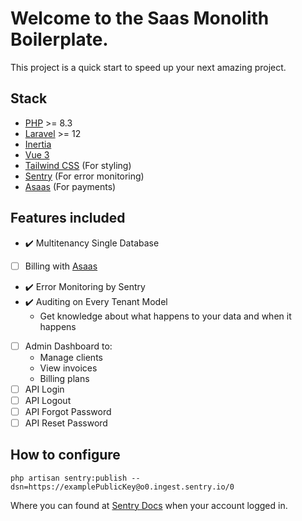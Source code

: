 # Welcome to the Saas Monolith Boilerplate.

This project is a quick start to speed up your next amazing project.

## Stack

- [PHP](https://www.php.net/) >= 8.3
- [Laravel](https://laravel.com/) >= 12
- [Inertia](https://inertiajs.com/)
- [Vue 3](https://vuejs.org/)
- [Tailwind CSS](https://tailwindcss.com/) (For styling)
- [Sentry](https://sentry.io/) (For error monitoring)
- [Asaas](https://www.asaas.com/) (For payments)


## Features included

- :heavy_check_mark: Multitenancy Single Database
- [ ] Billing with [Asaas](https://www.asaas.com/desenvolvedores)
- :heavy_check_mark: Error Monitoring by Sentry
- :heavy_check_mark: Auditing on Every Tenant Model
    - Get knowledge about what happens to your data and when it happens
- [ ] Admin Dashboard to:
    - Manage clients
    - View invoices
    - Billing plans
- [ ] API Login
- [ ] API Logout
- [ ] API Forgot Password
- [ ] API Reset Password

## How to configure

```
php artisan sentry:publish --dsn=https://examplePublicKey@o0.ingest.sentry.io/0
```

Where you can found at [Sentry Docs](https://docs.sentry.io/platforms/php/guides/laravel/#configure) when your account logged in.
